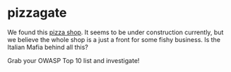 pizzagate
=========

We found this [pizza shop](link). It seems to be under construction currently, but we believe the whole shop is a just a front for some fishy business. Is the Italian Mafia behind all this?

Grab your OWASP Top 10 list and investigate!
